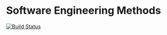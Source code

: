 # Software Engineering Methods

[![Build Status](https://www.travis-ci.com/Shandi242/sem.svg?branch=master)](https://www.travis-ci.com/Shandi242/sem)